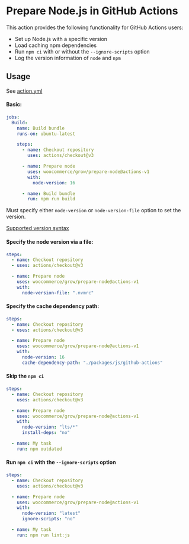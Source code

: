 # Prepare Node.js in GitHub Actions

This action provides the following functionality for GitHub Actions users:

- Set up Node.js with a specific version
- Load caching npm dependencies
- Run `npm ci` with or without the `--ignore-scripts` option
- Log the version information of `node` and `npm`

## Usage

See [action.yml](action.yml)

#### Basic:

```yaml
jobs:
  Build:
    name: Build bundle
    runs-on: ubuntu-latest

    steps:
      - name: Checkout repository
        uses: actions/checkout@v3

      - name: Prepare node
        uses: woocommerce/grow/prepare-node@actions-v1
        with:
          node-version: 16

      - name: Build bundle
        run: npm run build
```

Must specify either `node-version` or `node-version-file` option to set the version.

[Supported version syntax](https://github.com/actions/setup-node/blob/v3/README.md#supported-version-syntax)

#### Specify the node version via a file:

```yaml
steps:
  - name: Checkout repository
  - uses: actions/checkout@v3

  - name: Prepare node
    uses: woocommerce/grow/prepare-node@actions-v1
    with:
      node-version-file: ".nvmrc"
```

#### Specify the cache dependency path:

```yaml
steps:
  - name: Checkout repository
  - uses: actions/checkout@v3

  - name: Prepare node
    uses: woocommerce/grow/prepare-node@actions-v1
    with:
      node-version: 16
      cache-dependency-path: "./packages/js/github-actions"
```

#### Skip the `npm ci`

```yaml
steps:
  - name: Checkout repository
    uses: actions/checkout@v3

  - name: Prepare node
    uses: woocommerce/grow/prepare-node@actions-v1
    with:
      node-version: "lts/*"
      install-deps: "no"

  - name: My task
    run: npm outdated
```

#### Run `npm ci` with the `--ignore-scripts` option

```yaml
steps:
  - name: Checkout repository
    uses: actions/checkout@v3

  - name: Prepare node
    uses: woocommerce/grow/prepare-node@actions-v1
    with:
      node-version: "latest"
      ignore-scripts: "no"

  - name: My task
    run: npm run lint:js
```
